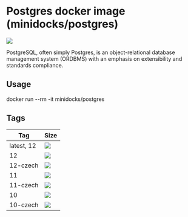 Postgres docker image (minidocks/postgres)
==========================================

![](https://upload.wikimedia.org/wikipedia/commons/thumb/2/29/Postgresql_elephant.svg/100px-Postgresql_elephant.svg.png)

PostgreSQL, often simply Postgres, is an object-relational database management system (ORDBMS) with an emphasis on
extensibility and standards compliance.

Usage
-----

docker run --rm -it minidocks/postgres

Tags
----

 Tag        | Size
 ---        | ----
 latest, 12 | [![](https://images.microbadger.com/badges/image/minidocks/postgres.svg)](https://microbadger.com/images/minidocks/postgres)
 12         | [![](https://images.microbadger.com/badges/image/minidocks/postgres:12.svg)](https://microbadger.com/images/minidocks/postgres:12)
 12-czech   | [![](https://images.microbadger.com/badges/image/minidocks/postgres:12-czech.svg)](https://microbadger.com/images/minidocks/postgres:12-czech)
 11         | [![](https://images.microbadger.com/badges/image/minidocks/postgres:11.svg)](https://microbadger.com/images/minidocks/postgres:11)
 11-czech   | [![](https://images.microbadger.com/badges/image/minidocks/postgres:11-czech.svg)](https://microbadger.com/images/minidocks/postgres:11-czech)
 10         | [![](https://images.microbadger.com/badges/image/minidocks/postgres:10.svg)](https://microbadger.com/images/minidocks/postgres:10)
 10-czech   | [![](https://images.microbadger.com/badges/image/minidocks/postgres:10-czech.svg)](https://microbadger.com/images/minidocks/postgres:10-czech)

